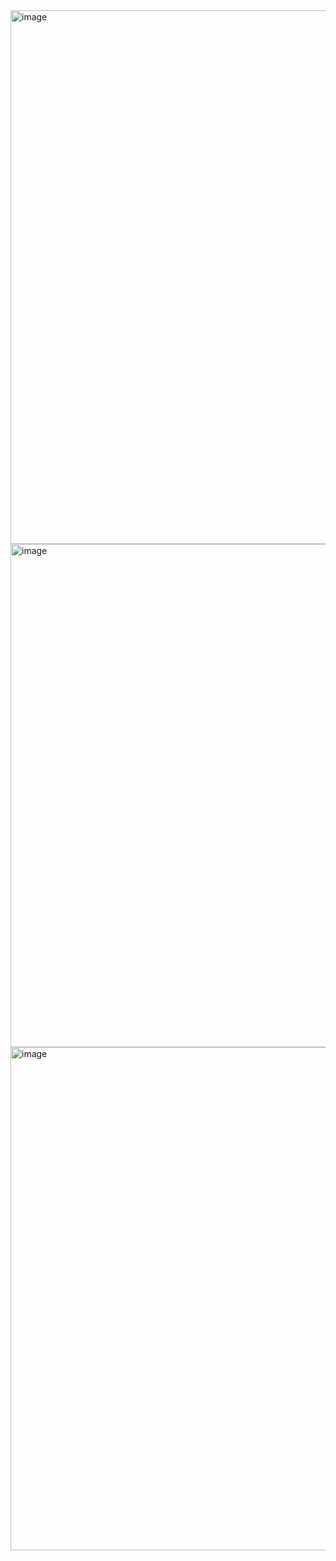 <img width="1323" height="854" alt="image" src="https://github.com/user-attachments/assets/4da540df-4e97-4602-aa3e-63d8b32dd4fc" />

<img width="1190" height="805" alt="image" src="https://github.com/user-attachments/assets/ff4cfe22-e2fc-4ee6-88f0-f1bcbbe32cda" />

<img width="1190" height="805" alt="image" src="https://github.com/user-attachments/assets/c8e66c6d-22b7-4adc-a6a8-0040712e9add" />
